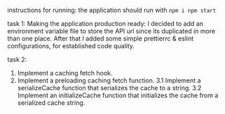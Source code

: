 instructions for running:
the application should run with
`
npm i
npm start
`

task 1:
Making the application production ready:
I decided to add an environment variable file to store the API url since its duplicated in more than one place.
After that I added some simple prettierrc & eslint configurations, for established code quality.


task 2:
1. Implement a caching fetch hook.
2. Implement a preloading caching fetch function.
3.1 Implement a serializeCache function that serializes the cache to a string.
3.2 Implement an initializeCache function that initializes the cache from a serialized cache string.

